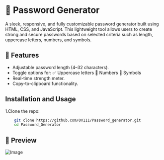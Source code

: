 # 🔐 Password Generator
A sleek, responsive, and fully customizable password generator built using HTML, CSS, and JavaScript. This lightweight tool allows users to create strong and secure passwords based on selected criteria such as length, uppercase letters, numbers, and symbols.

## 🧩 Features
- Adjustable password length (4–32 characters).
- Toggle options for:
✅ Uppercase letters
🔢 Numbers
🔐 Symbols
- Real-time strength meter.
- Copy-to-clipboard functionality.

## Installation and Usage
1.Clone the repo:
```sh
    git clone https://github.com/OV111/Password_generator.git
    cd Password_Generator
```

## 📸 Preview
![Image](https://github.com/user-attachments/assets/2fb0a594-fa72-4f76-b1f0-b4dd85f6db2d)
